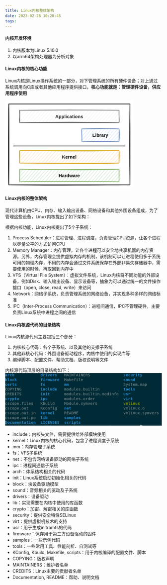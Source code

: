 ```yaml
---
title: Linux内核整体架构
date: 2023-02-28 10:20:45
tags:
---
```


#### 内核开发环境
1. 内核版本为Linux 5.10.0
2. 以arm64架构处理器为分析对象

#### Linux内核的核心功能
Linux内核是Linux操作系统的一部分，对下管理系统的所有硬件设备；对上通过系统调用向C库或者其他应用程序提供接口，**核心功能就是：管理硬件设备，供应用程序使用**

![](https://raw.githubusercontent.com/JackHuang021/images/master/20230228103646.png)

#### Linux内核的整体架构
现代计算机由CPU、内存、输入输出设备、网络设备和其他外围设备组成，为了管理这些设备，Linux内核提出了如下架构：

根据内核功能，Linux内核提出了5个子系统：
1. Process Scheduler：进程管理、进程调度，负责管理CPU资源，让各个进程以尽量公平的方式访问CPU
2. Memory Manager：内存管理，让各个进程可以安全地共享机器的内存资源。另外，内存管理会提供虚拟内存的机制，该机制可以让进程使用多于系统可用的物理内存，不用的内存会通过文件系统保存在外部非易失存储器中，需要使用的时候，再取回到内存中
3. VFS（Virtual File System）：虚拟文件系统，Linux内核将不同功能的外部设备，例如Disk、输入输出设备、显示设备等，抽象为可以通过统一的文件操作接口（open, close, read, write）来访问
4. Network：网络子系统，负责管理系统的网络设备，并实现多种多样的网络标准
5. IPC（Inter-Process Communication）：进程间通信，IPC不管理硬件，主要负责Linux系统中进程之间的通信


#### Linux内核源代码的目录结构
Linux内核源代码主要包括三个部分：
1. 内核核心代码：各个子系统、以及其他的支撑子系统
2. 其他非核心代码：外围设备驱动程序，内核中使用的实现库等
3. 编译脚本、配置文件、帮助文档、版权说明等文件

内核源代码顶层的目录结构如下：
![](https://raw.githubusercontent.com/JackHuang021/images/master/20230228110047.png)

+ include：内核头文件，需要提供给外部模块使用
+ kernel：Linux内核的核心代码，包含了进程调度子系统
+ mm：内存管理子系统
+ fs：VFS子系统
+ net：不包含网络设备驱动的网络子系统
+ ipc：进程间通信子系统
+ arch：体系结构相关的代码
+ init：Linux系统启动初始化相关的代码
+ block：块设备驱动模型
+ sound：音频相关的驱动及子系统
+ drivers：设备驱动
+ lib：实现需要在内核中使用的库函数
+ crypto：加密、解密相关的库函数
+ security：提供安全特性SELinux
+ virt：提供虚拟机技术的支持
+ usr：用于生成initramfs的代码
+ firmware：保存用于第三方设备驱动的固件
+ samples：一些示例代码
+ tools：一些常用工具、性能剖析、自测试等
+ KConfig, Kbuild, Makefile, scripts：用于内核编译的配置文件、脚本
+ COPYING：版权声明
+ MAINTAINERS：维护者名单
+ CREDITS：Linux主要的贡献者名单
+ Documentation, README：帮助、说明文档
